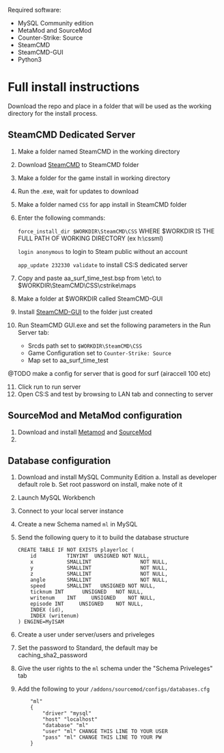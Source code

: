 Required software:

- MySQL Community edition
- MetaMod and SourceMod
- Counter-Strike: Source
- SteamCMD
- SteamCMD-GUI
- Python3

# Full install instructions

Download the repo and place in a folder that will be used as the working directory for the install process.

## SteamCMD Dedicated Server
1.  Make a folder named SteamCMD in the working directory
2.  Download [SteamCMD](https://developer.valvesoftware.com/wiki/SteamCMD#Downloading_SteamCMD) to SteamCMD folder
3.  Make a folder for the game install in working directory
4.  Run the .exe, wait for updates to download
5.  Make a folder named `CSS` for app install in SteamCMD folder
6.  Enter the following commands:
   
    `force_install_dir $WORKDIR\SteamCMD\CSS` WHERE $WORKDIR IS THE FULL PATH OF WORKING DIRECTORY (ex h:\cssml)

    `login anonymous` to login to Steam public without an account
    
    `app_update 232330 validate` to install CS:S dedicated server
7.  Copy and paste aa_surf_time_test.bsp from \etc\ to $WORKDIR\SteamCMD\CSS\cstrike\maps
8.  Make a folder at $WORKDIR called SteamCMD-GUI
9.  Install [SteamCMD-GUI](https://github.com/DioJoestar/SteamCMD-GUI) to the folder just created
10. Run SteamCMD GUI.exe and set the following parameters in the Run Server tab:
    - Srcds path set to `$WORKDIR\SteamCMD\CSS`
    - Game Configuration set to `Counter-Strike: Source`
    - Map set to aa_surf_time_test

  @TODO make a config for server that is good for surf (airaccell 100 etc)

11.  Click run to run server
12.  Open CS:S and test by browsing to LAN tab and connecting to server


## SourceMod and MetaMod configuration

1.  Download and install [Metamod](https://www.sourcemm.net/) and [SourceMod](https://www.sourcemod.net/)
2.  

## Database configuration

1.  Download and install MySQL Community Edition
    a. Install as developer default role
    b. Set root password on install, make note of it
2.  Launch MySQL Workbench
3.  Connect to your local server instance
4.  Create a new Schema named `ml` in MySQL
5.  Send the following query to it to build the database structure

    ```
    CREATE TABLE IF NOT EXISTS playerloc (
        id			TINYINT  UNSIGNED NOT NULL,
        x			SMALLINT				NOT NULL,
        y			SMALLINT				NOT NULL,
        z			SMALLINT				NOT NULL,
        angle		SMALLINT				NOT NULL,
        speed		SMALLINT   UNSIGNED	NOT NULL,
        ticknum	INT      UNSIGNED	NOT NULL,
        writenum	INT		UNSIGNED	NOT NULL,
        episode	INT		UNSIGNED	NOT NULL,
        INDEX (id),
        INDEX (writenum)	
    ) ENGINE=MyISAM
    ```
6. Create a user under server/users and priveleges
7. Set the password to Standard, the default may be caching_sha2_password
8. Give the user rights to the `ml` schema under the "Schema Priveleges" tab
9. Add the following to your `/addons/sourcemod/configs/databases.cfg`

    ```
        "ml"
        {
            "driver" "mysql"
            "host" "localhost"
            "database" "ml"
            "user" "ml" CHANGE THIS LINE TO YOUR USER
            "pass" "ml" CHANGE THIS LINE TO YOUR PW
        }
    ```
